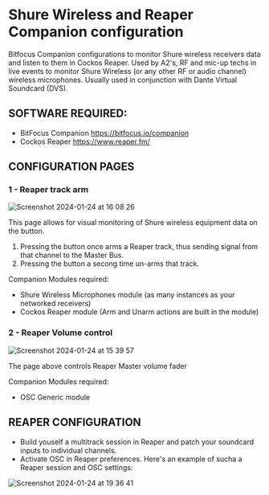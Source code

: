 # Shure Wireless and Reaper Companion configuration
Bitfocus Companion configurations to monitor Shure wireless receivers data and listen to them in Cockos Reaper. 
Used by A2's, RF and mic-up techs in live events to monitor Shure Wireless (or any other RF or audio channel) wireless microphones.
Usually used in conjunction with Dante Virtual Soundcard (DVS).

## SOFTWARE REQUIRED:
   - BitFocus Companion https://bitfocus.io/companion
   - Cockos Reaper https://www.reaper.fm/


## CONFIGURATION PAGES

### **1 - Reaper track arm**

![Screenshot 2024-01-24 at 16 08 26](https://github.com/elraval/shure_wireless_reaper_companion/assets/22182319/a5d8c051-d598-4dc1-b9e1-49a7912564db)

This page allows for visual monitoring of Shure wireless equipment data on the button.
  
1) Pressing the button once arms a Reaper track, thus sending signal from that channel to the Master Bus.
2) Pressing the button a secong time un-arms that track.

Companion Modules required:
 - Shure Wireless Microphones module (as many instances as your networked receivers) 
 - Cockos Reaper module (Arm and Unarm actions are built in the module)
   

### 2 - Reaper Volume control

![Screenshot 2024-01-24 at 15 39 57](https://github.com/elraval/shure_wireless_reaper_companion/assets/22182319/d7394489-14be-4c72-91d8-6284293b6380)

The page above controls Reaper Master volume fader

Companion Modules required:
- OSC Generic module


## REAPER CONFIGURATION

- Build youself a multitrack session in Reaper and patch your soundcard inputs to individual channels.
- Activate OSC in Reaper preferences. Here's an example of sucha a Reaper session and OSC settings:

![Screenshot 2024-01-24 at 19 36 41](https://github.com/elraval/Shure-wireless-Reaper-Companion/assets/22182319/25fa017c-9423-4885-8a01-087c2d98c246)

